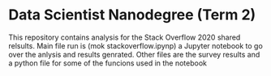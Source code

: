 # Data Scientist Nanodegree (Term 2)


This repository contains analysis for the Stack Overflow 2020 shared relsults.
Main file run is (mok stackoverflow.ipynp) a Jupyter notebook to go over the anlysis and results genrated. 
Other files are the survey results and a python file for some of the funcions used in the notebook




